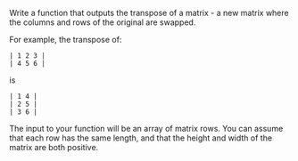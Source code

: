 Write a function that outputs the transpose of a matrix - a new matrix
where the columns and rows of the original are swapped.

For example, the transpose of:
  
    | 1 2 3 |
    | 4 5 6 |

is

    | 1 4 |
    | 2 5 |
    | 3 6 |

The input to your function will be an array of matrix rows. You can
assume that each row has the same length, and that the height and
width of the matrix are both positive.


